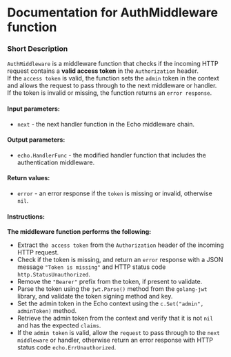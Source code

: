 # Documentation for AuthMiddleware function

### Short Description
`AuthMiddleware` is a middleware function that checks if the incoming HTTP request contains a **valid access token** in the `Authorization` header. </br>
If the `access token` is valid, the function sets the `admin` token in the context and allows the request to pass through to the next middleware or handler. </br>
If the token is invalid or missing, the function returns an `error response`.</br>

#### Input parameters:
 - `next` - the next handler function in the Echo middleware chain.

#### Output parameters:
 - `echo.HandlerFunc` - the modified handler function that includes the authentication middleware.

#### Return values:
 - `error` - an error response if the `token` is missing or invalid, otherwise `nil`.

#### Instructions:
 **The middleware function performs the following:**

 - Extract the` access token` from the `Authorization` header of the incoming HTTP request.
 - Check if the token is missing, and return an `error` response with a JSON message `"Token is missing"` and HTTP status code `http.StatusUnauthorized`.
 - Remove the `"Bearer"` prefix from the token, if present to validate.
 - Parse the token using the `jwt.Parse()` method from the `golang-jwt` library, and validate the token signing method and key.
 - Set the admin token in the Echo context using the `c.Set("admin", adminToken)` method.
 - Retrieve the admin token from the context and verify that it is not `nil` and has the expected `claims`.
 - If the `admin token` is valid, allow the `request` to pass through to the `next middleware` or handler, otherwise return an error response with HTTP status code `echo.ErrUnauthorized`.

